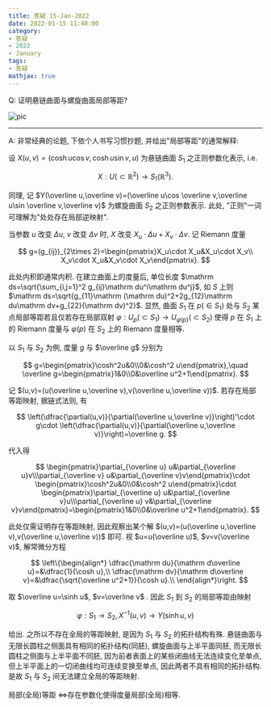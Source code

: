 ```yaml
---
title: 答疑 15-Jan-2022
date: 2022-01-15 11:40:00
category: 
- 答疑
- 2022
- January
tags: 
- 答疑
mathjax: true
---
```


Q: 证明悬链曲面与螺旋曲面局部等距? 

![pic](https://tug.org/PSTricks/pst-solides3d/exa7.gif)

***

A: 非常经典的论题, 下依个人书写习惯抄题, 并给出"局部等距"的通常解释:

设 $X(u,v)=(\cosh u\cos v,\cosh u\sin v,u)$ 为悬链曲面 $S_1$ 之正则参数化表示, i.e.

$$
X:U(\subset\mathbb R^2)\to S_1(\mathbb R^3).
$$

同理, 记 $Y(\overline u,\overline v)=(\overline u\cos \overline v,\overline u\sin \overline v,\overline v)$​ 为螺旋曲面 $S_2$ 之正则参数表示. 此处, "正则"一词可理解为"处处存在局部逆映射".

当参数 $u$ 改变 $\Delta u$, $v$ 改变 $\Delta v$ 时, $X$ 改变 $X_u\cdot \Delta u+X_v\cdot \Delta v$. 记 Riemann 度量

$$
g=(g_{ij})_{2\times 2}=\begin{pmatrix}X_u\cdot X_u&X_u\cdot X_v\\
X_v\cdot X_u&X_v\cdot X_v\end{pmatrix}.
$$

此处内积即通常内积. 在建立曲面上的度量后, 单位长度 $\mathrm ds=\sqrt{\sum_{i,j=1}^2 g_{ij}\mathrm du^i\mathrm du^j}$, 如 $S$ 上则 $\mathrm ds=\sqrt{g_{11}\mathrm (\mathrm du)^2+2g_{12}\mathrm du\mathrm dv+g_{22}(\mathrm dv)^2}$. 显然, 曲面 $S_1$ 在 $p(\in S_1)$ 处与 $S_2$ 某点局部等距若且仅若存在局部双射 $\varphi:U_p(\subset S_1)\to U_{\varphi(p)}(\subset S_2)$ 使得 $p$ 在 $S_1$ 上的 Riemann 度量与 $\varphi(p)$ 在 $S_2$ 上的 Riemann 度量相等.

以 $S_1$ 与 $S_2$ 为例, 度量 $g$ 与 $\overline g$ 分别为

$$
g=\begin{pmatrix}\cosh^2u&0\\0&\cosh^2 u\end{pmatrix},\quad \overline g=\begin{pmatrix}1&0\\0&\overline u^2+1\end{pmatrix}.
$$

记 $(u,v)=(u(\overline u,\overline v),v(\overline u,\overline v))$. 若存在局部等距映射, 据链式法则, 有

$$
\left(\dfrac{\partial(u,v)}{\partial(\overline u,\overline v)}\right)'\cdot g\cdot \left(\dfrac{\partial(u,v)}{\partial(\overline u,\overline v)}\right)=\overline g.
$$

代入得

$$
\begin{pmatrix}\partial_{\overline u} u&\partial_{\overline u}v\\\partial_{\overline v} u&\partial_{\overline v}v\end{pmatrix}\cdot \begin{pmatrix}\cosh^2u&0\\0&\cosh^2 u\end{pmatrix}\cdot \begin{pmatrix}\partial_{\overline u} u&\partial_{\overline v}u\\\partial_{\overline u} v&\partial_{\overline v}v\end{pmatrix}=\begin{pmatrix}1&0\\0&\overline u^2+1\end{pmatrix}.
$$

此处仅需证明存在等距映射, 因此观察出某个解 $(u,v)=(u(\overline u,\overline v),v(\overline u,\overline v))$ 即可. 视 $u=u(\overline u)$, $v=v(\overline v)$, 解常微分方程

$$
\left\{\begin{align*}
\dfrac{\mathrm du}{\mathrm d\overline u}=&\dfrac{1}{\cosh u},\\
\dfrac{\mathrm dv}{\mathrm d\overline v}=&\dfrac{\sqrt{\overline u^2+1}}{\cosh u}.\\
\end{align*}\right.
$$

取 $\overline u=\sinh u$, $v=\overline v$ . 因此 $S_1$ 到 $S_2$ 的局部等距由映射

$$
\varphi:S_1\to S_2,X^{-1}(u,v)\to Y(\sinh u,v)
$$

给出. 之所以不存在全局的等距映射, 是因为 $S_1$ 与 $S_2$ 的拓扑结构有殊. 悬链曲面与无限长圆柱之侧面具有相同的拓扑结构(同胚), 螺旋曲面与上半平面同胚, 而无限长圆柱之侧面与上半平面不同胚, 因为前者表面上的某些闭曲线无法连续变化至单点, 但上半平面上的一切闭曲线均可连续变换至单点, 因此两者不具有相同的拓扑结构. 是故 $S_1$ 与 $S_2$ 间无法建立全局的等距映射.

局部(全局)等距 $\Leftrightarrow$​ 存在参数化使得度量局部(全局)相等.



